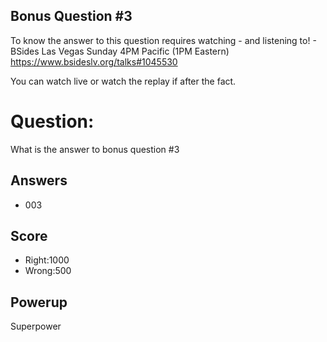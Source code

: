 ## Bonus Question #3

To know the answer to this question requires
watching - and listening to! -
BSides Las Vegas Sunday 4PM Pacific (1PM Eastern)
https://www.bsideslv.org/talks#1045530

You can watch live or watch the replay
if after the fact.

# Question:
What is the answer to bonus question #3

## Answers
* 003

## Score
- Right:1000
- Wrong:500

## Powerup
Superpower
